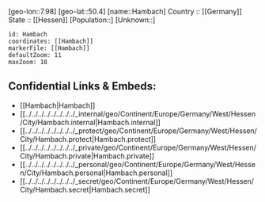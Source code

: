 ﻿---
location: [50.4,7.98] 
mapzoom: [7,12] 
mapmarker: city 
type: City
tags:
- geo/City


SpocWebEntityId: 30740
isDeleted: false
confidential: public

---
[geo-lon::7.98] 
[geo-lat::50.4] 
[name::Hambach] 
Country :: [[Germany]]  
State :: [[Hessen]] 
[Population::] 
[Unknown::] 


```leaflet
id: Hambach
coordinates: [[Hambach]] 
markerFile: [[Hambach]] 
defaultZoom: 11 
maxZoom: 18
```


## Confidential Links & Embeds: 
- [[Hambach|Hambach]]  
- [[../../../../../../../../_internal/geo/Continent/Europe/Germany/West/Hessen/City/Hambach.internal|Hambach.internal]] 
- [[../../../../../../../../_protect/geo/Continent/Europe/Germany/West/Hessen/City/Hambach.protect|Hambach.protect]] 
- [[../../../../../../../../_private/geo/Continent/Europe/Germany/West/Hessen/City/Hambach.private|Hambach.private]] 
- [[../../../../../../../../_personal/geo/Continent/Europe/Germany/West/Hessen/City/Hambach.personal|Hambach.personal]] 
- [[../../../../../../../../_secret/geo/Continent/Europe/Germany/West/Hessen/City/Hambach.secret|Hambach.secret]] 
